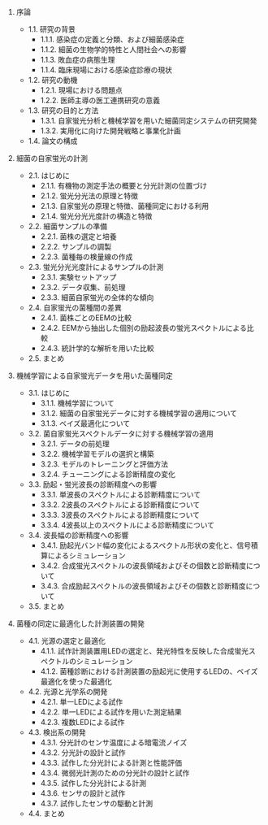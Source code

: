 1. 序論
    <ul>
        <li>1.1. 研究の背景
            <ul>
                <li>1.1.1. 感染症の定義と分類、および細菌感染症</li>
                <li>1.1.2. 細菌の生物学的特性と人間社会への影響</li>
                <li>1.1.3. 敗血症の病態生理</li>
                <li>1.1.4. 臨床現場における感染症診療の現状</li>
            </ul>
        </li>
        <li>1.2. 研究の動機
            <ul>
                <li>1.2.1. 現場における問題点</li>
                <li>1.2.2. 医師主導の医工連携研究の意義</li>
            </ul>
        </li>
        <li>1.3. 研究の目的と方法
            <ul>
                <li>1.3.1. 自家蛍光分析と機械学習を用いた細菌同定システムの研究開発</li>
                <li>1.3.2. 実用化に向けた開発戦略と事業化計画</li>
            </ul>
        </li>
        <li>1.4. 論文の構成</li>
    </ul>

3. 細菌の自家蛍光の計測
    <ul>
        <li>2.1. はじめに
            <ul>
                <li>2.1.1. 有機物の測定手法の概要と分光計測の位置づけ</li>
                <li>2.1.2. 蛍光分光法の原理と特徴</li>
                <li>2.1.3. 自家蛍光の原理と特徴、菌種同定における利用</li>
                <li>2.1.4. 蛍光分光光度計の構造と特徴</li>
            </ul>
        </li>
        <li>2.2. 細菌サンプルの準備
            <ul>
                <li>2.2.1. 菌株の選定と培養</li>
                <li>2.2.2. サンプルの調製</li>
                <li>2.2.3. 菌種毎の検量線の作成</li>
            </ul>
        </li>
        <li>2.3. 蛍光分光光度計によるサンプルの計測
            <ul>
                <li>2.3.1. 実験セットアップ</li>
                <li>2.3.2. データ収集、前処理</li>
                <li>2.3.3. 細菌自家蛍光の全体的な傾向</li>
            </ul>
        </li>
        <li>2.4. 自家蛍光の菌種間の差異
            <ul>
                <li>2.4.1. 菌株ごとのEEMの比較</li>
                <li>2.4.2. EEMから抽出した個別の励起波⻑の蛍光スペクトルによる比較</li>
                <li>2.4.3. 統計学的な解析を用いた比較</li>
            </ul>
        </li>
        <li>2.5. まとめ</li>
    </ul>

4. 機械学習による自家蛍光データを用いた菌種同定
    <ul>
        <li>3.1. はじめに
            <ul>
                <li>3.1.1. 機械学習について</li>
                <li>3.1.2. 細菌の自家蛍光データに対する機械学習の適用について</li>
                <li>3.1.3. ベイズ最適化について</li>
            </ul>
        </li>
        <li>3.2. 菌自家蛍光スペクトルデータに対する機械学習の適用
            <ul>
                <li>3.2.1. データの前処理</li>
                <li>3.2.2. 機械学習モデルの選択と構築</li>
                <li>3.2.3. モデルのトレーニングと評価方法</li>
                <li>3.2.4. チューニングによる診断精度の変化</li>
            </ul>
        </li>
        <li>3.3. 励起・蛍光波⻑の診断精度への影響
            <ul>
                <li>3.3.1. 単波⻑のスペクトルによる診断精度について</li>
                <li>3.3.2. 2波⻑のスペクトルによる診断精度について</li>
                <li>3.3.3. 3波⻑のスペクトルによる診断精度について</li>
                <li>3.3.4. 4波⻑以上のスペクトルによる診断精度について</li>
            </ul>
        </li>
        <li>3.4. 波⻑幅の診断精度への影響
            <ul>
                <li>3.4.1. 励起光バンド幅の変化によるスペクトル形状の変化と、信号積算によるシミュレーション</li>
                <li>3.4.2. 合成蛍光スペクトルの波⻑領域およびその個数と診断精度について</li>
                <li>3.4.3. 合成励起スペクトルの波⻑領域およびその個数と診断精度について</li>
            </ul>
        </li>
        <li>3.5. まとめ</li>
    </ul>

5. 菌種の同定に最適化した計測装置の開発
    <ul>
        <li>4.1. 光源の選定と最適化
            <ul>
                <li>4.1.1. 試作計測装置用LEDの選定と、発光特性を反映した合成蛍光スペクトルのシミュレーション</li>
                <li>4.1.2. 菌種診断における計測装置の励起光に使用するLEDの、ベイズ最適化を使った最適化</li>
            </ul>
        </li>
        <li>4.2. 光源と光学系の開発
            <ul>
                <li>4.2.1. 単一LEDによる試作</li>
                <li>4.2.2. 単一LEDによる試作を用いた測定結果</li>
                <li>4.2.3. 複数LEDによる試作</li>
            </ul>
        </li>
        <li>4.3. 検出系の開発
            <ul>
                <li>4.3.1. 分光計のセンサ温度による暗電流ノイズ</li>
                <li>4.3.2. 分光計の設計と試作</li>
                <li>4.3.3. 試作した分光計による計測と性能評価</li>
                <li>4.3.4. 微弱光計測のための分光計の設計と試作</li>
                <li>4.3.5. 試作した分光計による計測</li>
                <li>4.3.6. センサの設計と試作</li>
                <li>4.3.7. 試作したセンサの駆動と計測</li>
            </ul>
        </li>
        <li>4.4. まとめ</li>
    </ul>

